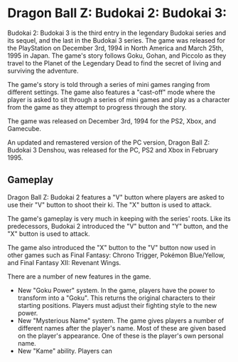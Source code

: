 # Dragon Ball Z: Budokai 2: Budokai 3:

Budokai 2: Budokai 3 is the third entry in the legendary Budokai series and its sequel, and the last in the Budokai 3 series. The game was released for the PlayStation on December 3rd, 1994 in North America and March 25th, 1995 in Japan. The game's story follows Goku, Gohan, and Piccolo as they travel to the Planet of the Legendary Dead to find the secret of living and surviving the adventure.

The game's story is told through a series of mini games ranging from different settings. The game also features a "cast-off" mode where the player is asked to sit through a series of mini games and play as a character from the game as they attempt to progress through the story.

The game was released on December 3rd, 1994 for the PS2, Xbox, and Gamecube.

An updated and remastered version of the PC version, Dragon Ball Z: Budokai 3 Denshou, was released for the PC, PS2 and Xbox in February 1995.

## Gameplay

Dragon Ball Z: Budokai 2 features a "V" button where players are asked to use their "V" button to shoot their ki. The "X" button is used to attack.

The game's gameplay is very much in keeping with the series' roots. Like its predecessors, Budokai 2 introduced the "V" button and "Y" button, and the "X" button is used to attack.

The game also introduced the "X" button to the "V" button now used in other games such as Final Fantasy: Chrono Trigger, Pokémon Blue/Yellow, and Final Fantasy XII: Revenant Wings.

There are a number of new features in the game.

*   New "Goku Power" system. In the game, players have the power to transform into a "Goku". This returns the original characters to their starting positions. Players must adjust their fighting style to the new power.
*   New "Mysterious Name" system. The game gives players a number of different names after the player's name. Most of these are given based on the player's appearance. One of these is the player's own personal name.
*   New "Kame" ability. Players can